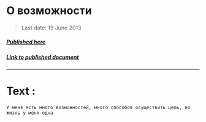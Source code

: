 # О возможности

> Last date: 19 June 2013
##### [Published here](http://vk.com/zimnurov_mf)
##### [Link to published document](https://vk.com/wall-52918906_41)
___

# Text :

```
У меня есть много возможностей, много способов осуществить цель, но жизнь у меня одна
```
